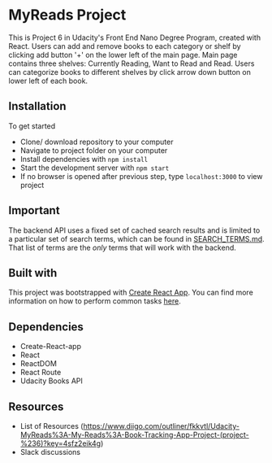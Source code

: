 # MyReads Project

This is Project 6 in Udacity's Front End Nano Degree Program, created with React.  Users can add and remove books to each category or shelf by clicking add button '+' on the lower left of the main page.  Main page contains three shelves: Currently Reading, Want to Read and Read.  Users can categorize books to different shelves by click arrow down button on lower left of each book.

## Installation

To get started
* Clone/ download repository to your computer
* Navigate to project folder on your computer
* Install dependencies with `npm install`
* Start the development server with `npm start`
* If no browser is opened after previous step, type `localhost:3000` to view project

## Important

The backend API uses a fixed set of cached search results and is limited to a particular set of search terms, which can be found in [SEARCH_TERMS.md](SEARCH_TERMS.md). That list of terms are the _only_ terms that will work with the backend.

## Built with

This project was bootstrapped with [Create React App](https://github.com/facebookincubator/create-react-app). You can find more information on how to perform common tasks [here](https://github.com/facebookincubator/create-react-app/blob/master/packages/react-scripts/template/README.md).

## Dependencies
   * Create-React-app
   * React
   * ReactDOM
   * React Route
   * Udacity Books API

## Resources
  * List of Resources (https://www.diigo.com/outliner/fkkvtl/Udacity-MyReads%3A-My-Reads%3A-Book-Tracking-App-Project-(project-%236)?key=4sfz2eik4g)
  * Slack discussions
